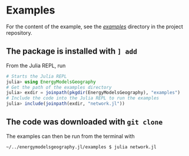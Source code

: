 # Examples

For the content of the example, see the *[examples](https://gitlab.sintef.no/clean_export/energymodelsgeography.jl/-/tree/main/examples)* directory in the project repository.

## The package is installed with `] add`

From the Julia REPL, run

```julia
# Starts the Julia REPL
julia> using EnergyModelsGeography
# Get the path of the examples directory
julia> exdir = joinpath(pkgdir(EnergyModelsGeography), "examples")
# Include the code into the Julia REPL to run the examples
julia> include(joinpath(exdir, "network.jl"))
```

## The code was downloaded with `git clone`

The examples can then be run from the terminal with

```shell script
~/../energymodelsgeography.jl/examples $ julia network.jl
```
